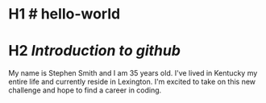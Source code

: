 # H1 **# hello-world**
# H2 *Introduction to github*
My name is Stephen Smith and I am 35 years old.  I've lived in Kentucky my entire life and currently reside in Lexington.  I'm excited to take on this new challenge and hope to find a career in coding.
